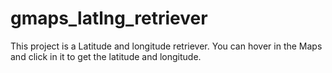 gmaps_latlng_retriever
======================

This project is a Latitude and longitude retriever. You can hover in the Maps and click in it to get the latitude and longitude.
